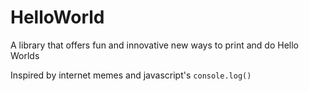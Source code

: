 # HelloWorld

A library that offers fun and innovative new ways to print and do Hello Worlds

Inspired by internet memes and javascript's `console.log()` 